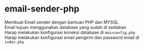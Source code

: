 # email-sender-php
Membuat Email sender dengan bantuan PHP dan MYSQL <br>
Email tujuan menggunakan database yang sudah di sediakan <br>
Harap melakukan konfigurasi koneksi database di `mainconfig.php`<br>
Harap melakukan konfigurasi email pengirim dan password email di `index.php`
